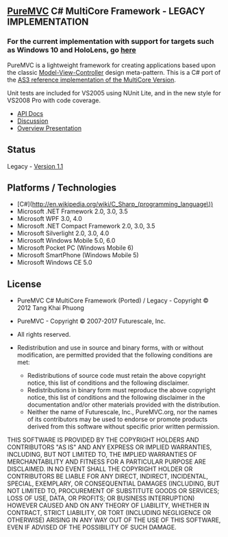 ## [PureMVC](http://puremvc.github.com/) C# MultiCore Framework - LEGACY IMPLEMENTATION 
### For the current implementation with support for targets such as Windows 10 and HoloLens, go [here](https://github.com/PureMVC/puremvc-csharp-standard-framework/wiki)

PureMVC is a lightweight framework for creating applications based upon the classic [Model-View-Controller](http://en.wikipedia.org/wiki/Model-view-controller) design meta-pattern. This is a C# port of the [AS3 reference implementation of the MultiCore Version](https://github.com/PureMVC/puremvc-as3-multicore-framework/wiki). 

Unit tests are included for VS2005 using NUnit Lite, and in the new style for VS2008 Pro with code coverage.

* [API Docs](http://puremvc.org/pages/docs/CSharp/legacy/standard/)
* [Discussion](http://forums.puremvc.org/index.php?board=72.0)
* [Overview Presentation](http://puremvc.tv/#P100)

## Status
Legacy - [Version 1.1](https://github.com/PureMVC/puremvc-csharp-multicore-framework/blob/master/VERSION)

## Platforms / Technologies
* [C#](http://en.wikipedia.org/wiki/C_Sharp_(programming_language\))
* Microsoft .NET Framework 2.0, 3.0, 3.5
* Microsoft  WPF 3.0, 4.0
* Microsoft .NET Compact Framework 2.0, 3.0, 3.5
* Microsoft  Silverlight 2.0, 3.0, 4.0
* Microsoft  Windows Mobile 5.0, 6.0
* Microsoft  Pocket PC (Windows Mobile 6)
* Microsoft  SmartPhone (Windows Mobile 5)
* Microsoft  Windows CE 5.0

## License
* PureMVC C# MultiCore Framework (Ported) / Legacy - Copyright © 2012 Tang Khai Phuong 
* PureMVC - Copyright © 2007-2017 Futurescale, Inc.
* All rights reserved.

* Redistribution and use in source and binary forms, with or without modification, are permitted provided that the following conditions are met:

  * Redistributions of source code must retain the above copyright notice, this list of conditions and the following disclaimer.
  * Redistributions in binary form must reproduce the above copyright notice, this list of conditions and the following disclaimer in the documentation and/or other materials provided with the distribution.
  * Neither the name of Futurescale, Inc., PureMVC.org, nor the names of its contributors may be used to endorse or promote products derived from this software without specific prior written permission.

THIS SOFTWARE IS PROVIDED BY THE COPYRIGHT HOLDERS AND CONTRIBUTORS "AS IS" AND ANY EXPRESS OR IMPLIED WARRANTIES, INCLUDING, BUT NOT LIMITED TO, THE IMPLIED WARRANTIES OF MERCHANTABILITY AND FITNESS FOR A PARTICULAR PURPOSE ARE DISCLAIMED. IN NO EVENT SHALL THE COPYRIGHT HOLDER OR CONTRIBUTORS BE LIABLE FOR ANY DIRECT, INDIRECT, INCIDENTAL, SPECIAL, EXEMPLARY, OR CONSEQUENTIAL DAMAGES (INCLUDING, BUT NOT LIMITED TO, PROCUREMENT OF SUBSTITUTE GOODS OR SERVICES; LOSS OF USE, DATA, OR PROFITS; OR BUSINESS INTERRUPTION) HOWEVER CAUSED AND ON ANY THEORY OF LIABILITY, WHETHER IN CONTRACT, STRICT LIABILITY, OR TORT (INCLUDING NEGLIGENCE OR OTHERWISE) ARISING IN ANY WAY OUT OF THE USE OF THIS SOFTWARE, EVEN IF ADVISED OF THE POSSIBILITY OF SUCH DAMAGE.